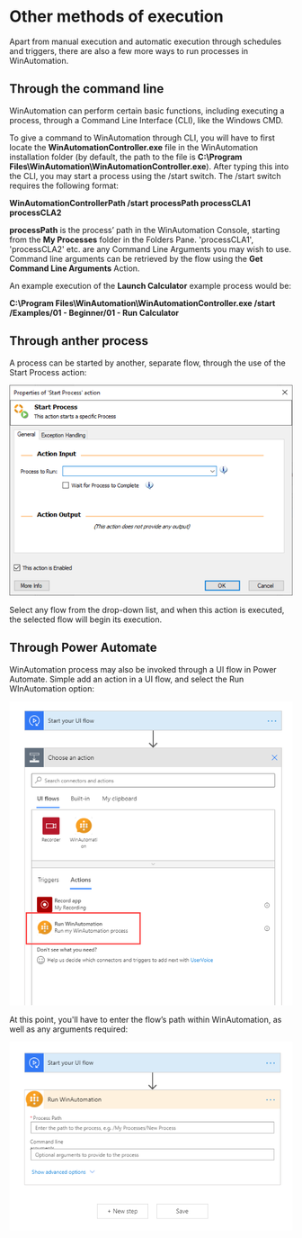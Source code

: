 # Other methods of execution
Apart from manual execution and automatic execution through schedules and triggers, there are also a few more ways to run processes in WinAutomation.
## Through the command line
WinAutomation can perform certain basic functions, including executing a process, through a Command Line Interface (CLI), like the Windows CMD.

To give a command to WinAutomation through CLI, you will have to first locate the **WinAutomationController.exe** file in the WinAutomation installation folder (by default, the path to the file is **C:\Program Files\WinAutomation\WinAutomationController.exe**). After typing this into the CLI, you may start a process using the /start switch. The /start switch requires the following format:

**WinAutomationControllerPath /start processPath processCLA1 processCLA2**

**processPath** is the process’ path in the WinAutomation Console, starting from the **My Processes** folder in the Folders Pane. 'processCLA1', 'processCLA2' etc. are any Command Line Arguments you may wish to use. Command line arguments can be retrieved by the flow using the **Get Command Line Arguments** Action.

An example execution of the **Launch Calculator** example process would be:

**C:\Program Files\WinAutomation\WinAutomationController.exe /start /Examples/01 - Beginner/01 - Run Calculator**
## Through anther process
A process can be started by another, separate flow, through the use of the Start Process action:
 

![start process action properties](..\media\start-process-action-properties.png)

Select any flow from the drop-down list, and when this action is executed, the selected flow will begin its execution.
## Through Power Automate
WinAutomation process may also be invoked through a UI flow in Power Automate. Simple add an action in a UI flow, and select the Run WInAutomation option:
 

![run winautomation ui flows action](..\media\run-winautomation-ui-flows-action.png)

At this point, you'll have to enter the flow’s path within WinAutomation, as well as any arguments required:
 

![run winautomation ui flows properties](..\media\run-winautomation-ui-flows-properties.png)

 